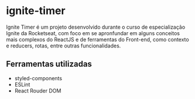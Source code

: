 # ignite-timer
 Ignite Timer é um projeto desenvolvido durante o curso de especialização Ignite da Rocketseat, com foco em se apronfundar em alguns conceitos mais complexos do ReactJS e de ferramentas do Front-end, como contexto e reducers, rotas, entre outras funcionalidades.

## Ferramentas utilizadas
- styled-components
- ESLint
- React Rouder DOM
